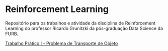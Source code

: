 # Reinforcement Learning
Repositório para os trabalhos e atividade da disciplina de Reinforcement Learning do professor Ricardo Grunitzki da pós-graduação Data Science da FURB.

[Trabalho Prático I - Problema de Transporte de Objeto](https://github.com/marcoabatista/reinforcement-learning/blob/main/Trabalho%20RF%201.ipynb)
